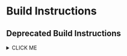 # Build Instructions 







## Deprecated Build Instructions

<details><summary>CLICK ME</summary>
<p>
Requirements: pip install everything in the requirements file

Create a postgreSQL database
1.  (a) Go to the .flaskenv and change the DATABASE_URL variable to your database 

    (b) Go to the /backend/flask_server and open init(), make sure all the POSTGRES fields match (look at lines 14-18 in init)
2. cd to the backend folder (The rest should be done in /backend)
3. Make sure there is no existing migrations folder and then run:
    
    $ flask db init
4. $ flask db migrate
5. $ flask db upgrade
6. $ python3 add_user.py 
   
   (Makes sure that a User model has already been initialized in the database)
7. $ flask run
8. Build XCode project
   
   We ran on an XR iOS 12.1 simulator. Others > iOS 12 should work.
9. Press 'Record' and make some noise for a couple seconds. Press 'Stop Recording'
10. Press Upload
11. Press get score and a score for your scale (really just noise, since I'm guessing you don't have an instrument handy (but feel free to sing)) will populate the score field. Scores are error, and lower scores are better
12. Please call Arpad at 312-401-8223 or Jake at 973-294-8997 if there are any issues building.
